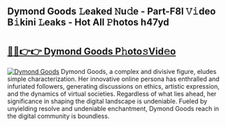 ## Dymond Goods 𝙻eaked 𝙽u𝚍e - Part-F8l 𝚅𝚒deo B𝚒kini 𝙻eaks - Hot All 𝙿hotos h47yd

# <h2><a href="http://ld2rhx1.urlbe.top/?page=Dymond+Goods">🔗🔗👉👉 Dymond Goods P𝚑oto𝚜Vid𝚎o</a></h2>

[![Dymond Goods](https://i.imgur.com/eBuTRDB.gif)](http://ld2rhx1.urlbe.top/?page=Dymond+Goods)
Dymond Goods, a complex and divisive figure, eludes simple characterization. Her innovative online persona has enthralled and infuriated followers, generating discussions on ethics, artistic expression, and the dynamics of virtual societies. Regardless of what lies ahead, her significance in shaping the digital landscape is undeniable. Fueled by unyielding resolve and undeniable enchantment, Dymond Goods reach in the digital community is boundless.
